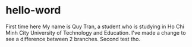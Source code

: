 # hello-word
First time here
My name is Quy Tran, a student who is studying in Ho Chi Minh City University of Technology and Education.
I've made a change to see a difference between 2 branches.
Second test tho.
